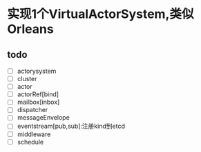 # 实现1个VirtualActorSystem,类似Orleans
## todo
- [ ] actorysystem
- [ ] cluster
- [ ] actor
- [ ] actorRef[bind]
- [ ] mailbox[inbox]
- [ ] dispatcher
- [ ] messageEnvelope
- [ ] eventstream[pub,sub]:注册kind到etcd
- [ ] middleware
- [ ] schedule
